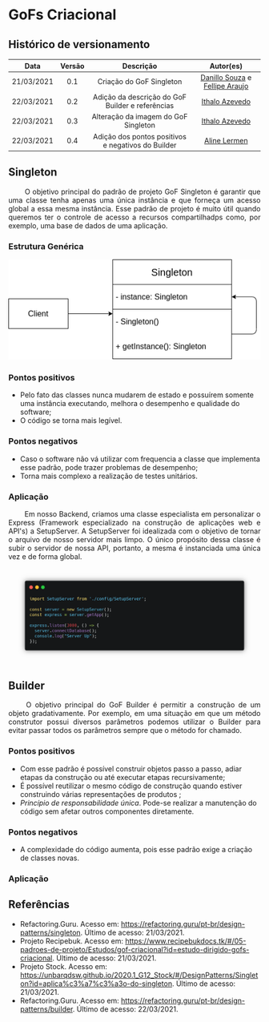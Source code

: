 # GoFs Criacional

## Histórico de versionamento

|    Data    | Versão |                    Descrição                     |                                              Autor(es)                                              |
| :--------: | :----: | :----------------------------------------------: | :-------------------------------------------------------------------------------------------------: |
| 21/03/2021 |  0.1   |             Criação do GoF Singleton             | [Danillo Souza](https://github.com/danillogs) e [Fellipe Araujo](https://github.com/fellipe-araujo) |
| 22/03/2021 |  0.2   | Adição da descrição do GoF Builder e referências |                         [Ithalo Azevedo](https://github.com/ithaloazevedo)                          |
| 22/03/2021 |  0.3   |       Alteração da imagem do GoF Singleton       |                         [Ithalo Azevedo](https://github.com/ithaloazevedo)                          |
| 22/03/2021 |  0.4   |       Adição dos pontos positivos e negativos do Builder       |                         [Aline Lermen](https://github.com/AlineLermen)

## Singleton

<p style="text-align: justify;"> &emsp;&emsp;
O objetivo principal do padrão de projeto GoF Singleton é garantir que uma classe tenha apenas uma única instância e que forneça um acesso global a essa mesma instância. Esse padrão de projeto é muito útil quando queremos ter o controle de acesso a recursos compartilhadps como, por exemplo, uma base de dados de uma aplicação.
</p>

### Estrutura Genérica

![basicStructureSingleton](../assets/images/05-padroesDeProjeto/GoFCriacional/basicStructureSingleton.png)

### Pontos positivos

- Pelo fato das classes nunca mudarem de estado e possuírem somente uma instância executando, melhora o desempenho e qualidade do software;
- O código se torna mais legível.

### Pontos negativos

- Caso o software não vá utilizar com frequencia a classe que implementa esse padrão, pode trazer problemas de desempenho;
- Torna mais complexo a realização de testes unitários.

### Aplicação

<p style="text-align: justify;"> &emsp;&emsp;
Em nosso Backend, criamos uma classe especialista em personalizar o Express (Framework especializado na construção de aplicações web e API's) a SetupServer. A SetupServer foi idealizada com o objetivo de tornar o arquivo de nosso servidor mais limpo. O único propósito dessa classe é subir o servidor de nossa API, portanto, a mesma é instanciada uma única vez e de forma global. 
</p>

![singleton](../assets/images/05-padroesDeProjeto/GoFCriacional/singleton.png)


## Builder 
<p style="text-align: justify;"> &emsp;&emsp;
O objetivo principal do GoF Builder é permitir a construção de um objeto gradativamente. Por exemplo, em uma situação em que um método construtor possui diversos parâmetros podemos utilizar o Builder para evitar passar todos os parâmetros sempre que o método for chamado.
</p>

### Pontos positivos
- Com esse padrão é possível construir objetos passo a passo, adiar etapas da construção ou até executar etapas recursivamente;
- É possível reutilizar o mesmo código de construção quando estiver construindo várias representações de produtos ;
- *Princípio de responsabilidade única*. Pode-se realizar a manutenção do código sem afetar outros componentes diretamente.


### Pontos negativos
- A complexidade do código aumenta, pois esse padrão exige a criação de classes novas.

### Aplicação



## Referências

- Refactoring.Guru. Acesso em: https://refactoring.guru/pt-br/design-patterns/singleton. Último de acesso: 21/03/2021.
- Projeto Recipebuk. Acesso em: https://www.recipebukdocs.tk/#/05-padroes-de-projeto/Estudos/gof-criacional?id=estudo-dirigido-gofs-criacional. Último de acesso: 21/03/2021.
- Projeto Stock. Acesso em: https://unbarqdsw.github.io/2020.1_G12_Stock/#/DesignPatterns/Singleton?id=aplica%c3%a7%c3%a3o-do-singleton. Último de acesso: 21/03/2021.
- Refactoring.Guru. Acesso em: https://refactoring.guru/pt-br/design-patterns/builder. Último de acesso: 22/03/2021.